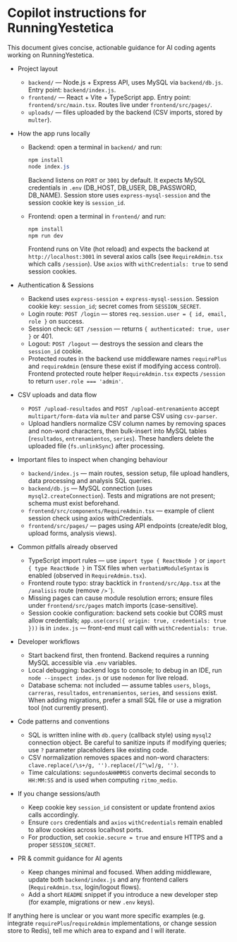 # Copilot instructions for RunningYestetica

This document gives concise, actionable guidance for AI coding agents working on RunningYestetica.

- Project layout
  - `backend/` — Node.js + Express API, uses MySQL via `backend/db.js`. Entry point: `backend/index.js`.
  - `frontend/` — React + Vite + TypeScript app. Entry point: `frontend/src/main.tsx`. Routes live under `frontend/src/pages/`.
  - `uploads/` — files uploaded by the backend (CSV imports, stored by `multer`).

- How the app runs locally
  - Backend: open a terminal in `backend/` and run:

    ```powershell
    npm install
    node index.js
    ```

    Backend listens on `PORT` or `3001` by default. It expects MySQL credentials in `.env` (DB_HOST, DB_USER, DB_PASSWORD, DB_NAME). Session store uses `express-mysql-session` and the session cookie key is `session_id`.

  - Frontend: open a terminal in `frontend/` and run:

    ```powershell
    npm install
    npm run dev
    ```

    Frontend runs on Vite (hot reload) and expects the backend at `http://localhost:3001` in several axios calls (see `RequireAdmin.tsx` which calls `/session`). Use `axios` with `withCredentials: true` to send session cookies.

- Authentication & Sessions
  - Backend uses `express-session` + `express-mysql-session`. Session cookie key: `session_id`; secret comes from `SESSION_SECRET`.
  - Login route: `POST /login` — stores `req.session.user = { id, email, role }` on success.
  - Session check: `GET /session` — returns `{ authenticated: true, user }` or 401.
  - Logout: `POST /logout` — destroys the session and clears the `session_id` cookie.
  - Protected routes in the backend use middleware names `requirePlus` and `requireAdmin` (ensure these exist if modifying access control). Frontend protected route helper `RequireAdmin.tsx` expects `/session` to return `user.role === 'admin'`.

- CSV uploads and data flow
  - `POST /upload-resultados` and `POST /upload-entrenamiento` accept `multipart/form-data` via `multer` and parse CSV using `csv-parser`.
  - Upload handlers normalize CSV column names by removing spaces and non-word characters, then bulk-insert into MySQL tables (`resultados`, `entrenamientos`, `series`). These handlers delete the uploaded file (`fs.unlinkSync`) after processing.

- Important files to inspect when changing behaviour
  - `backend/index.js` — main routes, session setup, file upload handlers, data processing and analysis SQL queries.
  - `backend/db.js` — MySQL connection (uses `mysql2.createConnection`). Tests and migrations are not present; schema must exist beforehand.
  - `frontend/src/components/RequireAdmin.tsx` — example of client session check using axios withCredentials.
  - `frontend/src/pages/` — pages using API endpoints (create/edit blog, upload forms, analysis views).

- Common pitfalls already observed
  - TypeScript import rules — use `import type { ReactNode }` or `import { type ReactNode }` in TSX files when `verbatimModuleSyntax` is enabled (observed in `RequireAdmin.tsx`).
  - Frontend route typo: stray backtick in `frontend/src/App.tsx` at the `/analisis` route (remove `/>´`).
  - Missing pages can cause module resolution errors; ensure files under `frontend/src/pages` match imports (case-sensitive).
  - Session cookie configuration: backend sets cookie but CORS must allow credentials; `app.use(cors({ origin: true, credentials: true }))` is in `index.js` — front-end must call with `withCredentials: true`.

- Developer workflows
  - Start backend first, then frontend. Backend requires a running MySQL accessible via `.env` variables.
  - Local debugging: backend logs to console; to debug in an IDE, run `node --inspect index.js` or use `nodemon` for live reload.
  - Database schema: not included — assume tables `users`, `blogs`, `carreras`, `resultados`, `entrenamientos`, `series`, and `sessions` exist. When adding migrations, prefer a small SQL file or use a migration tool (not currently present).

- Code patterns and conventions
  - SQL is written inline with `db.query` (callback style) using `mysql2` connection object. Be careful to sanitize inputs if modifying queries; use `?` parameter placeholders like existing code.
  - CSV normalization removes spaces and non-word characters: `clave.replace(/\s+/g, '').replace(/[^\w]/g, '')`.
  - Time calculations: `segundosAHHMMSS` converts decimal seconds to `HH:MM:SS` and is used when computing `ritmo_medio`.

- If you change sessions/auth
  - Keep cookie key `session_id` consistent or update frontend axios calls accordingly.
  - Ensure `cors` credentials and `axios` `withCredentials` remain enabled to allow cookies across localhost ports.
  - For production, set `cookie.secure = true` and ensure HTTPS and a proper `SESSION_SECRET`.

- PR & commit guidance for AI agents
  - Keep changes minimal and focused. When adding middleware, update both `backend/index.js` and any frontend callers (`RequireAdmin.tsx`, login/logout flows).
  - Add a short `README` snippet if you introduce a new developer step (for example, migrations or new `.env` keys).

If anything here is unclear or you want more specific examples (e.g. integrate `requirePlus`/`requireAdmin` implementations, or change session store to Redis), tell me which area to expand and I will iterate.
